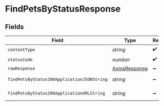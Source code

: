 # FindPetsByStatusResponse


## Fields

| Field                                                   | Type                                                    | Required                                                | Description                                             |
| ------------------------------------------------------- | ------------------------------------------------------- | ------------------------------------------------------- | ------------------------------------------------------- |
| `contentType`                                           | *string*                                                | :heavy_check_mark:                                      | N/A                                                     |
| `statusCode`                                            | *number*                                                | :heavy_check_mark:                                      | N/A                                                     |
| `rawResponse`                                           | [AxiosResponse](https://axios-http.com/docs/res_schema) | :heavy_minus_sign:                                      | N/A                                                     |
| `findPetsByStatus200ApplicationJSONString`              | *string*                                                | :heavy_minus_sign:                                      | successful operation                                    |
| `findPetsByStatus200ApplicationXMLString`               | *string*                                                | :heavy_minus_sign:                                      | successful operation                                    |